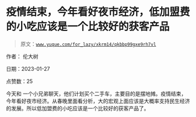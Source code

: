 # 疫情结束，今年看好夜市经济，低加盟费的小吃应该是一个比较好的获客产品

> 原文：[`www.yuque.com/for_lazy/xkrm14/qkbbp99gxe9rh7vl`](https://www.yuque.com/for_lazy/xkrm14/qkbbp99gxe9rh7vl)

作者： 伦大树 

日期：2023-01-27 

点赞数：25 

今天和 一个小兄弟聊天，他们计划买个二手车，主要目的是摆地摊。疫情结束，今年看好夜市经济。从春晚里面看分析，大的宏观上面应该是大概率支持民生经济的发展。所以低加盟费的小吃应该是一个比较好的获客产品了。 

